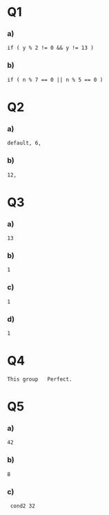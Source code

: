# Q1
### a)
```
if ( y % 2 != 0 && y != 13 )
```
### b)
```
if ( n % 7 == 0 || n % 5 == 0 )
```
# Q2 
### a)
```
default, 6,
```
### b)
```
12,
```
# Q3
### a)
```
13
```
### b)
```
1
```
### c)
```
1
```
### d)
```
1
```
# Q4
```
This group 	 Perfect. 
```
# Q5
### a)
```
42
```
### b)
```
8
```
### c)
```
 cond2 32
```
